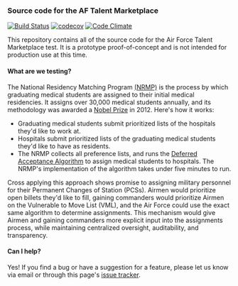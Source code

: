 ### Source code for the AF Talent Marketplace
[![Build Status](https://travis-ci.org/jlepird/next-gen-assignments.png)](https://travis-ci.org/jlepird/next-gen-assignments) [![codecov](https://codecov.io/gh/jlepird/next-gen-assignments/branch/master/graph/badge.svg)](https://codecov.io/gh/jlepird/next-gen-assignments) [![Code Climate](https://codeclimate.com/github/jlepird/next-gen-assignments/badges/gpa.svg)](https://codeclimate.com/github/jlepird/next-gen-assignments)

This repository contains all of the source code for the Air Force Talent Marketplace test. It is a prototype proof-of-concept and is not intended for production use at this time.

#### What are we testing?
The National Residency Matching Program [(NRMP)](http://www.nrmp.org/) is the process by which graduating medical students are assigned to their initial medical residencies. It assigns over 30,000 medical students annually, and its methodology was awarded a [Nobel Prize](http://www.nrmp.org/wp-content/uploads/2013/08/The-Sveriges-Riksbank-Prize-in-Economic-Sciences-in-Memory-of-Alfred-Nobel1.pdf) in 2012. Here's how it works: 

* Graduating medical students submit prioritized lists of the hospitals they'd like to work at.
* Hospitals submit prioritized lists of the graduating medical students they'd like to have as residents.
* The NRMP collects all preference lists, and runs the [Deferred Acceptance Algorithm](https://en.wikipedia.org/wiki/Stable_marriage_problem#Solution) to assign medical students to hospitals. The NRMP's implementation of the algorithm takes under five minutes to run.

Cross applying this approach shows promise to assigning military personnel for their Permanent Changes of Station (PCSs). Airmen would prioritize open billets they'd like to fill, gaining commanders would prioritize Airmen on the Vulnerable to Move List (VML), and the Air Force could use the exact same algorithm to determine assignments. This mechanism would give Airmen and gaining commanders more explicit input into the assignments process, while maintaining centralized oversight, auditability, and transparency.

#### Can I help?
Yes! If you find a bug or have a suggestion for a feature, please let us know via email or through this page's [issue tracker](https://github.com/jlepird/next-gen-assignments/issues). 

